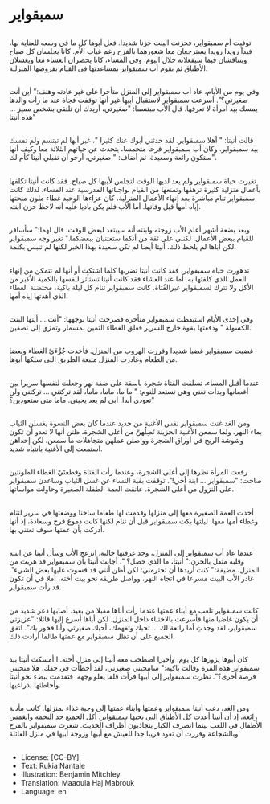 # سمبقواير

##
توفيت أم سمبقواير، فحزنت البنت حزنا شديدا. فعل أبوها كل ما في وسعه للعناية بها، فبدآ رويدا رويدا يسترجعان معا شعورهما بالفرح رغم غياب الأم. كانا يجلسان كل صباح ويتناقشان فيما سيفعلانه خلال اليوم. وفي المساء، كانا يحضران العشاء معا ويغسلان الأطباق ثم يقوم أب سمبقواير بمساعدتها في القيام بفروضها المنزلية.

##
وفي يوم من الأيام، عاد أب سمبقواير إلى المنزل متأخرا على غير عادته وهتف:" أين أنت صغيرتي؟".  أسرعت سمبقواير لاستقبال أبيها غير أنها توقفت فجأة عند ما رأت والدها يمسك بيد امرأة لا تعرفها. قال الأب مبتسما: "صغيرتي، أريدك أن تلتقي بشخص مميز ... هذه أنيتا" 

##
قالت أنيتا: " أهلا سمبقواير. لقد حدثني أبوك عنك كثيرا "، غير أنها لم تبتسم ولم تمسك بيد سمبقواير. وكان أب سمبقواير فرحا متحمسا، يتحدث عن حياتهم الثلاثة معا وكيف أنها ستكون رائعة وسعيدة. ثم أضاف: " صغيرتي، أرجو أن تقبلي أنيتا كأم لك".

##
تغيرت حياة سمبقواير ولم يعد لديها الوقت لتجلس لأبيها كل صباح. فقد كانت أنيتا تكلفها بأعمال منزلية كثيرة ترهقها وتمنعها من القيام بواجباتها المدرسية عند المساء. لذلك كانت سمبقواير تنام مباشرة بعد إنهاء الأعمال المنزلية. كان عزاءها الوحيد غطاء ملون منحتها إياه أمها قبل وفاتها. أما الأب فلم يكن باديا عليه أنه لاحظ حزن ابنته.

##
وبعد بضعة أشهر أعلم الأب زوجته وابنته أنه سيبتعد لبعض الوقت. قال لهما:" سأسافر للقيام ببعض الأعمال. لكنني على ثقة من أنكما ستعتنيان ببعضكما." تغير وجه سمبقواير لكن أباها لم يلحظ ذلك. أنيتا أيضا لم تكن سعيدة بهذا الخبر لكنها لم تنبس بكلمة.

##
تدهورت حياة سمبقواير، فقد كانت أنيتا تضربها كلما اشتكت أو أنها لم تتمكن من إنهاء العمل الذي كلفتها به. أما عند العشاء فقد كانت أنيتا تستأثر لنفسها بالكمية الأكبر من الأكل ولا تترك لسمبقواير غيرالفُتاة. كانت سمبقواير تنام كل ليلة باكية، محتضنة الغطاء الذي أهدتها إياه أمها.

##
وفي إحدى الأيام استيقظت سمبقواير متأخرة فصرخت أنيتا بوجهها: "أنت.... أيتها البنت الكسولة " ودفعتها بقوة خارج السرير فعلق الغطاء الثمين بمسمار وتمزق إلى نصفين.

##
غضبت سمبقواير غضبا شديدا وقررت الهروب من المنزل. فأخذت جُزْءَيْ الغطاء وبعضا من الطعام وغادرت المنزل متبعة الطريق التي سلكها أبوها.

##
عندما أقبل المساء، تسلقت الفتاة شجرة باسقة على ضفة نهر وجعلت لنفسها سريرا بين أغصانها وبدأت تغني وهي تستعد للنوم: " ما ما، ماما، ماما، لقد تركتني ... تركتني ولن تعودي أبدا. أبي لم يعد يحبني. ماما متى ستعودين؟"

##
ومن الغد غنت سمبقواير نفس الأغنية من جديد عندما كان بعض النسوة يغسلن الثياب بماء النهر. ولما سمعن الأغنية الحزينة تَصِلُهنَّ من أعلى الشجرة، ظنن أنها لا تعدو أن تكون وشوشة الريح في أوراق الشجرة وواصلن عملهن متجاهلات ما سمعن. لكن إحداهن استمعت إلى الأغنية بانتباه شديد.

##
رفعت المرأة نظرها إلى أعلى الشجرة، وعندما رأت الفتاة وقطعتَيْ الغطاء الملونتين صاحت: "سمبقواير ...   ابنة أخي!". توقفت بقية النساء عن غسل الثياب وساعدن سمبقواير على النزول من أعلى الشجرة. عانقت العمة الطفلة الصغيرة وحاولت مواساتها.

##
أخذت العمة الصغيرة معها إلى منزلها وقدمت لها طعاما ساخنا ووضعتها في سرير لتنام وغطاء أمها معها. ليلتها بكت سمبقواير قبل أن تنام لكنها كانت دموع فرح وسعادة، إذ أنها أدركت بأن عمتها سوف تعتني بها.

##
عندما عاد أب سمبقواير إلى المنزل، وجد غرفتها خالية. انزعج الأب وسأل أنيتا عن ابنته وقلبه مثقل بالحزن:" أنيتا، ما الذي حصل؟ ". أجابت أنيتا بأن سمبقواير قد هربت من المنزل، مضيفة:" كنت أريدها أن تحترمني: لكن أظن أنني قد قسوت عليها بعض الشيء". غادر الأب البيت مسرعا في اتجاه النهر، وواصل طريقه نحو بيت أخته، أملا في أن تكون قد رأت سمبقواير.

##
كانت سمبقواير تلعب مع أبناء عمتها عندما رأت أباها مقبلا من بعيد. أصابها ذعر شديد من أن يكون غاضبا منها فأسرعت بالاختباء داخل المنزل. لكن أباها أسرع إليها قائلا: "عزيزتي سمبقواير، لقد وجدتِ أما رائعة لك ... تحبك وتفهمك، أحبك صغيرتي وأنا فخور بك". اتفق الجميع على أن تظل سمبقواير مع عمتها طالما أرادت ذلك.

##
كان أبوها يزورها كل يوم. وأخيرا اصطحب معه أنيتا إلى منزل أخته. ا أمسكت أنيتا بيد سمبقواير هذه المرة وقالت باكية:" سامحيني صغيرتي، لقد أخطأت في حقك، هلا منحتني فرصة أخرى؟". نظرت سمبقواير إلى أبيها فرأت قلقا يعلو وجهه. فتقدمت ببطء نحو أنيتا وأحاطتها بذراعيها.

##
ومن الغد، دعت أنيتا سمبقواير وعمتها وأبناء عمتها إلى وجبة غذاء بمنزلها. كانت مأدبة رائعة، إذ أن أنيتا أعدت كل الأطباق التي تحبها سمبقواير. أكل الجميع حد التخمة وانغمس الأطفال في اللعب بينما انصرف الكبار يتجاذبون أطراف الحديث. شعرت سمبقواير بالفرح وبالشجاعة وقررت أن تعود قريبا جدا للعيش مع أبيها وزوجة أبيها في منزل العائلة

##
* License: [CC-BY]
* Text: Rukia Nantale
* Illustration: Benjamin Mitchley
* Translation: Maaouia Haj Mabrouk
* Language: en
